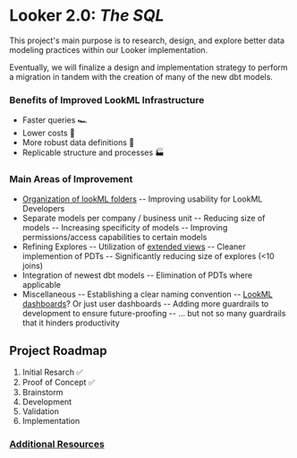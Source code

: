 # Looker 2.0: _The SQL_

This project's main purpose is to research, design, and explore better
data modeling practices within our Looker implementation.

Eventually, we will finalize a design and implementation strategy to
perform a migration in tandem with the creation of many of the new
dbt models.

### Benefits of Improved LookML Infrastructure

- Faster queries 🏎️
- Lower costs 💸
- More robust data definitions 📖
- Replicable structure and processes 🏭

### Main Areas of Improvement

- [Organization of lookML folders]
-- Improving usability for LookML Developers
- Separate models per company / business unit
-- Reducing size of models
-- Increasing specificity of models
-- Improving permissions/access capabilities to certain models
- Refining Explores
-- Utilization of [extended views]
-- Cleaner implemention of PDTs
-- Significantly reducing size of explores (<10 joins)
- Integration of newest dbt models
-- Elimination of PDTs where applicable
- Miscellaneous
-- Establishing a clear naming convention
-- [LookML dashboards]? Or just user dashboards
-- Adding more guardrails to development to ensure future-proofing
-- ... but not so many guardrails that it hinders productivity

## Project Roadmap
1. Initial Resarch ✅
2. Proof of Concept ✅
3. Brainstorm
4. Development
5. Validation
6. Implementation

### [Additional Resources]

[//]: # (These are reference links used in the body of this note and get stripped out when the markdown processor does its job. There is no need to format nicely because it shouldn't be seen.)

   [extended views]: <https://medium.com/@dataplatr/mastering-large-projects-in-google-looker-structured-model-creation-and-management-f284327cec18>
   [Organization of lookML folders]: <https://medium.com/slateco-blog/how-to-structure-your-lookml-project-5682d178a3ca>
   [LookML dashboards]: <https://cloud.google.com/looker/docs/building-lookml-dashboards>
   [Additional Resources]: <https://www.scdata.co/looker-tips>
